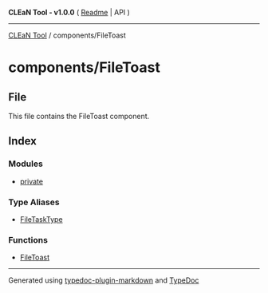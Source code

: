**CLEaN Tool - v1.0.0** ( [Readme](../../README.md) \| API )

***

[CLEaN Tool](../../modules.md) / components/FileToast

# components/FileToast

## File

This file contains the FileToast component.

## Index

### Modules

- [private](private/README.md)

### Type Aliases

- [FileTaskType](type-aliases/FileTaskType.md)

### Functions

- [FileToast](functions/FileToast.md)

***

Generated using [typedoc-plugin-markdown](https://www.npmjs.com/package/typedoc-plugin-markdown) and [TypeDoc](https://typedoc.org/)

